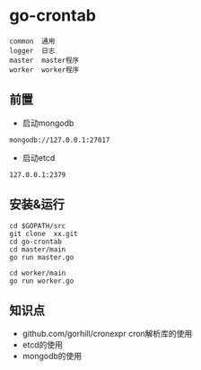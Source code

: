# go-crontab
```
common  通用
logger  日志
master  master程序
worker  worker程序
```

## 前置
- 启动mongodb 
```
mongodb://127.0.0.1:27017
```
- 启动etcd  
```
127.0.0.1:2379
```
## 安装&运行
```
cd $GOPATH/src
git clone  xx.git
cd go-crontab
cd master/main
go run master.go

cd worker/main
go run worker.go
```

## 知识点
- github.com/gorhill/cronexpr cron解析库的使用
- etcd的使用
- mongodb的使用